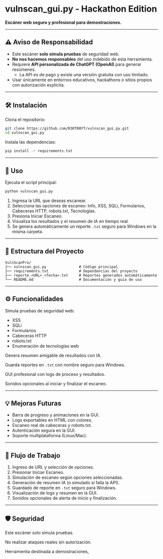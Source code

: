 # vulnscan_gui.py - Hackathon Edition

**Escáner web seguro y profesional para demostraciones.**

---

## ⚠️ Aviso de Responsabilidad

- Este escáner **solo simula pruebas** de seguridad web.  
- **No nos hacemos responsables** del uso indebido de esta herramienta.  
- Requiere **API personalizada de ChatGPT (OpenAI)** para generar resúmenes.  
  - La API es de pago y existe una versión gratuita con uso limitado.  
- Usar únicamente en entornos educativos, hackathons o sitios propios con autorización explícita.

---

## 🛠️ Instalación

Clona el repositorio:

```bash
git clone https://github.com/R3KT00YT/vulnscan_gui.py.git
cd vulnscan_gui.py
```

Instala las dependencias:

```bash
pip install -r requirements.txt
```

---

## 🚀 Uso

Ejecuta el script principal:

```bash
python vulnscan_gui.py
```

1. Ingresa la URL que deseas escanear.
2. Selecciona las opciones de escaneo: Info, XSS, SQLi, Formularios, Cabeceras HTTP, robots.txt, Tecnologías.
3. Presiona Iniciar Escaneo.
4. Visualiza los resultados y el resumen de IA en tiempo real.
5. Se genera automáticamente un reporte `.txt` seguro para Windows en la misma carpeta.

---

## 📂 Estructura del Proyecto

```
VulnScanPro/
├── vulnscan_gui.py               # Código principal
├── requirements.txt              # Dependencias del proyecto
├── reporte_<URL>_<fecha>.txt     # Reportes generados automáticamente
└── README.md                     # Documentación y guía de uso
```

---

## ⚙️ Funcionalidades

Simula pruebas de seguridad web:

- XSS
- SQLi
- Formularios
- Cabeceras HTTP
- robots.txt
- Enumeración de tecnologías web

Genera resumen amigable de resultados con IA.

Guarda reportes en `.txt` con nombre seguro para Windows.

GUI profesional con logs de proceso y resultados.

Sonidos opcionales al iniciar y finalizar el escaneo.

---

## 💡 Mejoras Futuras

- Barra de progreso y animaciones en la GUI.
- Logs exportables en HTML con colores.
- Escaneo real de cabeceras y robots.txt.
- Autenticación segura en la GUI.
- Soporte multiplataforma (Linux/Mac).

---

## 📌 Flujo de Trabajo

1. Ingreso de URL y selección de opciones.
2. Presionar Iniciar Escaneo.
3. Simulación de escaneo según opciones seleccionadas.
4. Generación de resumen IA (o simulado si falla la API).
5. Guardado de reporte en `.txt` seguro para Windows.
6. Visualización de logs y resumen en la GUI.
7. Sonidos opcionales de alerta de inicio y finalización.

---

## 🛡️ Seguridad

Este escáner solo simula pruebas.

No realizar ataques reales sin autorización.

Herramienta destinada a demostraciones,



